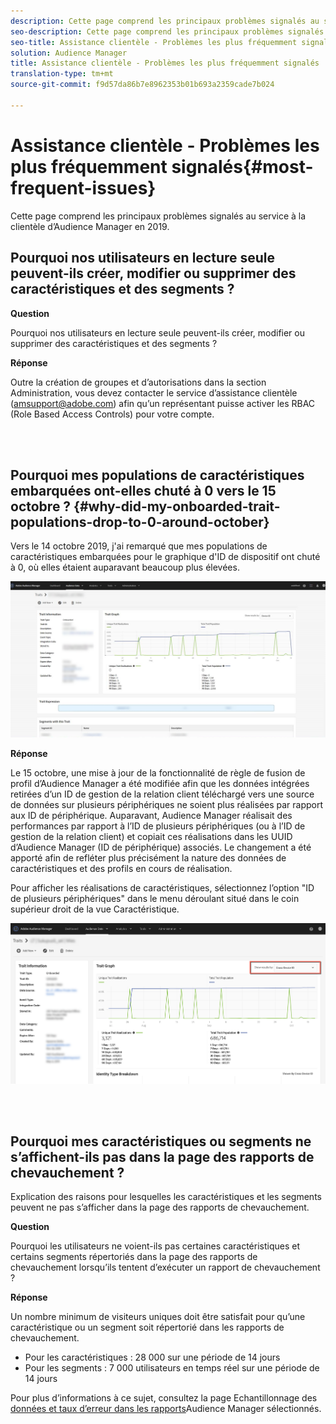 ```yaml
---
description: Cette page comprend les principaux problèmes signalés au service à la clientèle d’Audience Manager.
seo-description: Cette page comprend les principaux problèmes signalés au service à la clientèle d’Audience Manager.
seo-title: Assistance clientèle - Problèmes les plus fréquemment signalés
solution: Audience Manager
title: Assistance clientèle - Problèmes les plus fréquemment signalés
translation-type: tm+mt
source-git-commit: f9d57da86b7e8962353b01b693a2359cade7b024

---
```



# Assistance clientèle - Problèmes les plus fréquemment signalés{#most-frequent-issues}

Cette page comprend les principaux problèmes signalés au service à la clientèle d’Audience Manager en 2019.

## Pourquoi nos utilisateurs en lecture seule peuvent-ils créer, modifier ou supprimer des caractéristiques et des segments ?

**Question**

Pourquoi nos utilisateurs en lecture seule peuvent-ils créer, modifier ou supprimer des caractéristiques et des segments ?

**Réponse**

Outre la création de groupes et d’autorisations dans la section Administration, vous devez contacter le service d’assistance clientèle (amsupport@adobe.com) afin qu’un représentant puisse activer les RBAC (Role Based Access Controls) pour votre compte.

<br> 

## Pourquoi mes populations de caractéristiques embarquées ont-elles chuté à 0 vers le 15 octobre ? {#why-did-my-onboarded-trait-populations-drop-to-0-around-october}

Vers le 14 octobre 2019, j&#39;ai remarqué que mes populations de caractéristiques embarquées pour le graphique d&#39;ID de dispositif ont chuté à 0, où elles étaient auparavant beaucoup plus élevées.

![Image de la liste déroulante ID de périphérique](/help/using/support-issues/assets/device_id_populationdrop.png)

**Réponse**

Le 15 octobre, une mise à jour de la fonctionnalité de règle de fusion de profil d’Audience Manager a été modifiée afin que les données intégrées retirées d’un ID de gestion de la relation client téléchargé vers une source de données sur plusieurs périphériques ne soient plus réalisées par rapport aux ID de périphérique.  Auparavant, Audience Manager réalisait des performances par rapport à l’ID de plusieurs périphériques (ou à l’ID de gestion de la relation client) et copiait ces réalisations dans les UUID d’Audience Manager (ID de périphérique) associés.  Le changement a été apporté afin de refléter plus précisément la nature des données de caractéristiques et des profils en cours de réalisation.

Pour afficher les réalisations de caractéristiques, sélectionnez l’option &quot;ID de plusieurs périphériques&quot; dans le menu déroulant situé dans le coin supérieur droit de la vue Caractéristique.

![Afficher les réalisations par ID de plusieurs périphériques](/help/using/support-issues/assets/deviceid-crossdevice.png)

<br> 

## Pourquoi mes caractéristiques ou segments ne s’affichent-ils pas dans la page des rapports de chevauchement ?

Explication des raisons pour lesquelles les caractéristiques et les segments peuvent ne pas s’afficher dans la page des rapports de chevauchement.

**Question**

Pourquoi les utilisateurs ne voient-ils pas certaines caractéristiques et certains segments répertoriés dans la page des rapports de chevauchement lorsqu’ils tentent d’exécuter un rapport de chevauchement ?

**Réponse**

Un nombre minimum de visiteurs uniques doit être satisfait pour qu’une caractéristique ou un segment soit répertorié dans les rapports de chevauchement.


* Pour les caractéristiques : 28 000 sur une période de 14 jours
* Pour les segments : 7 000 utilisateurs en temps réel sur une période de 14 jours

Pour plus d’informations à ce sujet, consultez la page Echantillonnage des [données et taux d’erreur dans les rapports](/help/using/reporting/report-sampling.md)Audience Manager sélectionnés.
